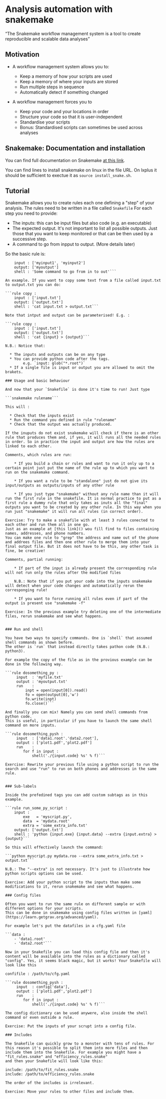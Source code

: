 # Analysis automation with snakemake

“The Snakemake workflow management system is a tool to create reproducible and scalable data analyses”

## Motivation

- A workflow management system allows you to:

  * Keep a memory of how your scripts are used
  * Keep a memory of where your inputs are stored
  * Run multiple steps in sequence
  * Automatically detect if something changed

- A workflow management forces you to

  * Keep your code and your locations in order
  * Structure your code so that it is user-independent
  * Standardise your scripts
  * Bonus: Standardised scripts can sometimes be used across analyses

## Snakemake: Documentation and installation

You can find full documentation on Snakemake [at this link](http://snakemake.readthedocs.io/en/stable/index.html).

You can find lines to install snakemake on linux in the file URL.
On lxplus it should be sufficient to exectue it as `source install_snake.sh`.

## Tutorial

Snakemake allows you to create rules each one defining a "step" of your analysis.
The rules need to be written in a file called `Snakefile`
For each step you need to provide:

  * The inputs: this can be input files but also code (e.g. an executable)
  * The expected output. It's not important to list all possible outputs. Just those that you want to keep monitored or that can be then used by a successive step.
  * A command to go from inpput to output. (More details later)

So the basic rule is:

```rule myname :
    input : ['myinput1', 'myinput2']
    output: ['myoutput']
    shell : 'Some command to go from in to out'```

An example. If you want to copy some text from a file called input.txt to output.txt you can do:

```rule copy :
    input : ['input.txt']
    output: ['output.txt']
    shell : 'cat input.txt > output.txt```

Note that intput and output can be parameterised! E.g. :

```rule copy :
    input : ['input.txt']
    output: ['output.txt']
    shell : 'cat {input} > {output}```

N.B.: Notice that:

  * The inputs and outputs can be on any type
  * You can provide python code after the tags.
        e.g. `input: glob("*.root")`
  * If a single file is input or output you are allowed to omit the brakets.

### Usage and basic behaviour 

And now that your `Snakefile` is done it's time to run! Just type

```snakemake rulename```

This will :

  * Check that the inputs exist
  * Run the command you defined in rule "rulename"
  * Check that the output was actually produced.

If the inuputs do not exist snakemake will check if there is an other rule that produces them and, if yes, it will runs all the needed rules in order. So in practice the input and output are how the rules are linked to each other.

Comments, which rules are run: 
    
    * If you build a chain or rules and want to run it only up to a certain point just put the name of the rule up to which you want to run on the snakemake command.

    * If you want a rule to be "standalone" just do not give its input/outputs as outputs/inputs of any other rule

    * If you just type "snakemake" without any rule name than it will run the first rule in the snakefile. It is normal practice to put as a first rule a dummy rule that only takes as inuts all the "final" outputs you want to be created by any other rule. In this way when you run just "snakemake" it will run all rules (in correct order). 

Exercise: Try to make a snakefile with at least 3 rules conected to each other and run them all in one go.
Just as an example at [this link]() wou fill find to files containing names, addresses, and phone numbers.
You can make one rule to "grep" the address and name out of the phone and addrees files and then one other rule to merge them into your final output file. But it does not have to be this, any other task is fine, be creative!

Comments, partial running:

    * If part of the input is already present the corresponding rule will not run only the rules after the modified files

    N.B.: Note that if you put your code into the inputs snakemake will detect when your code changes and automatically rerun the corresponging rule!

    * If you want to force running all rules even if part of the output is present use "snakemake -f"

Exercise: In the previous example try deleting one of the intermediate files, rerun snakemake and see what happens.


### Run and shell

You have two ways to specify commands. One is `shell` that assumed shell commands as shown before.
The other is `run` that instead directly takes pathon code (N.B.: python3).

For example the copy of the file as in the provious example can be done in the following way. 

```rule dosomething_py :
     input  : 'myfile.txt'
     output : 'myoutput.txt'
     run    :
         inpt = open(input[0]).read()
         fo = open(output[0],'w')
         fo.write(inpt)
         fo.close()```

And finally you can mix! Namely you can send shell commands from python code.
This is useful, in particular if you have to launch the same shell command on more inputs.

```rule dosomething_pysh :
     input  : ['data1.root'.'data2.root'],
     output : ['plot1.pdf','plot2.pdf']    
     run    :
        for f in input :
            shell('./{input.code} %s' % f)```

Exercise: Rewrite your previous file using a python script to run the search and use "run" to run on both phones and addresses in the same rule.


### Sub-labels

Inside the prefedined tags you can add custom subtags as in this example.

```rule run_some_py_script :
    input : 
        exe   = 'myscript.py',
        data  = 'mydata.root'
        extra = 'some_extra_info.txt'
    output: ['output.txt']
    shell : 'python {input.exe} {input.data} --extra {input.extra} > {output}```

So this will effectively launch the command:

```python myscript.py mydata.roo --extra some_extra_info.txt > output.txt```

N.B.: The "--extra" is not necessary. It's just to illustrate how python scripts options can be used.

Exercise: Add your python script to the inputs than make some modifications to it, rerun snakemake and see what happens.

### Config files

Often you want to run the same rule on different sample or with different options for your scripts.
This can be done in snakemake using config files written in [yaml](https://learn.getgrav.org/advanced/yaml).

For example let's put the datafiles in a cfg.yaml file

```data : 
    - 'data1.root'
    - 'data2.root'```

Now in your Snakefile you can load this config file and then it's content will be available into the rules as a dictionary called "config". Yes, it seems black magic, but it works! Your Snakefile will look like this

confifile : /path/to/cfg.yaml

```rule dosomething_pysh :
     input  : config['data'],
     output : ['plot1.pdf','plot2.pdf']    
     run    :
        for f in input :
            shell('./{input.code} %s' % f)```

The config dictionary can be used anywere, also inside the shell command or even outside a rule.

Exercise: Put the inputs of your scrupt into a config file.

### Includes

The Snakefile can quickly grow to a monster with tens of rules. For this reason it's possible to split them into more files and then include them into the Snakefile. For example you might have a "fit_rules.snake" and "efficiency_rules.snake"
and then your Snakefile will look like this:

include: /path/to/fit_rules.snake
include: /path/to/efficiency_rules.snake

The order of the includes is irrelevant.

Exercise: Move your rules to other files and include them.

